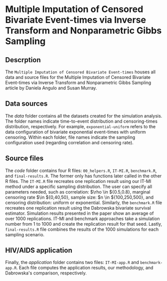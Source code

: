 # Multiple Imputation of Censored  Bivariate Event-times via Inverse Transform and Nonparametric Gibbs Sampling

## Descrption 

The `Multiple Imputation of Censored Bivariate Event-times` houses all data and source files for the Multiple Imputation of Censored  Bivariate Event-times via Inverse Transform and Nonparametric Gibbs Sampling article by Daniela Angulo and Susan Murray. 

## Data sources
 
The *data* folder contains all the datasets created for the simulation analysis. The folder names indicate time-to-event distribution and censoring-times distribution, respectively. For example, `exponential-uniform` refers to the data configuration of bivariate exponential event-times with uniform censoring. Within each folder, file names indicate the sampling configuration used (regarding correlation and censoring rate). 

## Source files

The *code* folder contains four R files: `00_helpers.R`, `IT-MI.R`, `benchmark.R`, and `final-results.R`. The former only has functions later called in the other R files. The `IT-MI.R` file recreates one replication result using our IT-MI method under a specific sampling distribution. The user can specify all parameters needed, such as correlation: $\rho \in ${0.5,0.8}, marginal censoring rate $\in ${0,40,50}, sample size: $n \in ${100,250,500}, and censoring distribution: uniform or exponential. Similarly, the `benchmark.R` file recreates one replication result using the Dabrowska bivariate survival estimator. Simulation results presented in the paper show an average of over 1000 replications. IT-MI and benchmark approaches take a simulation number from 1 to 1000 and create the replication result for that seed. Lastly, `final-results.R` file combines the results of the 1000 simulations for each sampling scenario.

## HIV/AIDS application 

Finally, the *application* folder contains two files: `IT-MI-app.R` and `benchmark-app.R`. Each file computes the application results, our methodology, and Dabrowska's comparison, respectively. 
